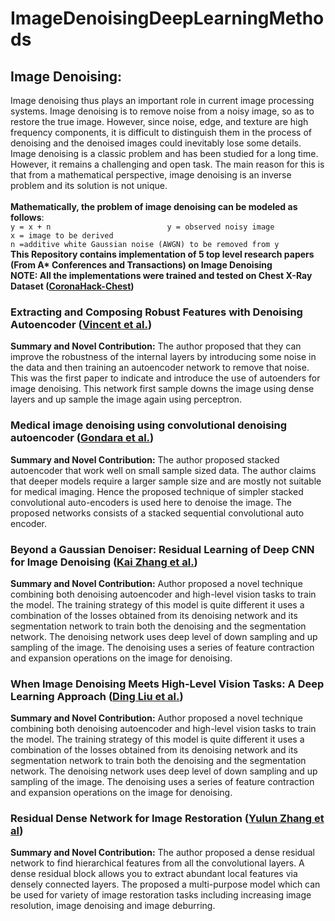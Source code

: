 # ImageDenoisingDeepLearningMethods


## Image Denoising:
Image denoising thus plays an important role in current image processing systems. Image denoising is to remove noise from a noisy image, so as to restore the true image. However, since noise, edge, and texture are high frequency components, it is difficult to distinguish them in the process of denoising and the denoised images could inevitably lose some details. Image denoising is a classic problem and has been studied for a long time. However, it remains a challenging and open task. The main reason for this is that from a mathematical perspective, image denoising is an inverse problem and its solution is not unique. <br /><br />
**Mathematically, the problem of image denoising can be modeled as follows**:<br />
`y = x + n                          y = observed noisy image`                                                                           
                                    `x = image to be derived` <br />
                                    `n =additive white Gaussian noise (AWGN) to be removed from y`<br />
**This Repository contains implementation of 5 top level research papers (From A\* Conferences and Transactions) on Image Denoising**<br />
**NOTE: All the implementations were trained and tested on Chest X-Ray Dataset ([CoronaHack-Chest](https://www.kaggle.com/praveengovi/coronahack-chest-xraydataset))**

### Extracting and Composing Robust Features with Denoising Autoencoder ([Vincent et al.](https://dl.acm.org/doi/10.1145/1390156.1390294))
**Summary and Novel Contribution:**
The author proposed that they can improve the robustness of the internal layers by introducing some noise in the data and then training an autoencoder network to remove that noise. This was the first paper to indicate and introduce the use of autoenders for image denoising. This network first sample downs the image using dense layers and up sample the image again using perceptron.

### Medical image denoising using convolutional denoising autoencoder ([Gondara et al.](https://arxiv.org/abs/1608.04667))
**Summary and Novel Contribution:**
The author proposed stacked autoencoder that work well on small sample sized data. The author claims that deeper models require a larger sample size and are mostly not suitable for medical imaging. Hence the proposed technique of simpler stacked convolutional auto-encoders is used here to denoise the image. The proposed networks consists of a stacked sequential convolutional auto encoder.


### Beyond a Gaussian Denoiser: Residual Learning of Deep CNN for Image Denoising ([Kai Zhang et al.](https://doi.org/10.1109/TIP.2017.2662206))
**Summary and Novel Contribution:**
Author proposed a novel technique combining both denoising autoencoder and high-level vision tasks to train the model. The training strategy of this model is quite different it uses a combination of the losses obtained from its denoising network and its segmentation network to train both the denoising and the segmentation network. The denoising network uses deep level of down sampling and up sampling of the image. The denoising uses a series of feature contraction and expansion operations on the image for denoising.


### When Image Denoising Meets High-Level Vision Tasks: A Deep Learning Approach ([Ding Liu et al.](https://doi.org/10.24963/ijcai.2018/117))
**Summary and Novel Contribution:**
Author proposed a novel technique combining both denoising autoencoder and high-level vision tasks to train the model. The training strategy of this model is quite different it uses a combination of the losses obtained from its denoising network and its segmentation network to train both the denoising and the segmentation network. The denoising network uses deep level of down sampling and up sampling of the image. The denoising uses a series of feature contraction and expansion operations on the image for denoising.


### Residual Dense Network for Image Restoration ([Yulun Zhang et al](https://doi.org/10.1109/TPAMI.2020.2968521))
**Summary and Novel Contribution:**
The author proposed a dense residual network to find hierarchical features from all the convolutional layers. A dense residual block allows you to extract abundant local features via densely connected layers. The proposed a multi-purpose model which can be used for variety of image restoration tasks including increasing image resolution, image denoising and image deburring. 




                                                   
                                                          
                                                          

